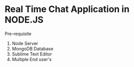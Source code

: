 Real Time Chat Application in NODE.JS
==========
Pre-requisite
1. Node Server
2. MongoDB Database
3. Sublime Text Editor
4. Multiple End user's
